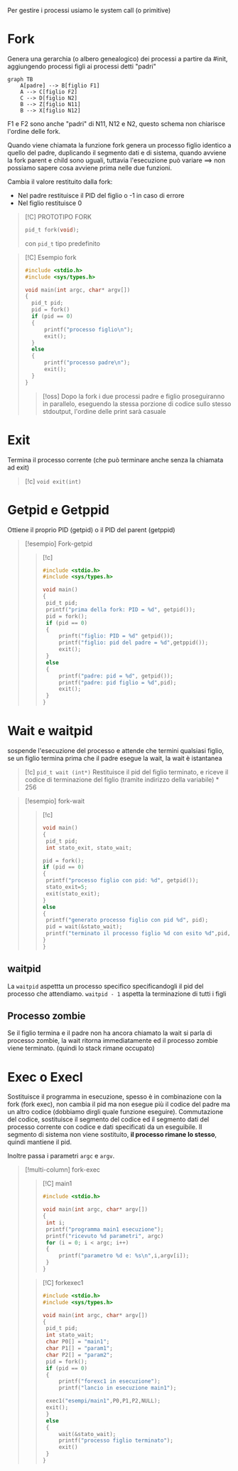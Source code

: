 Per gestire i processi usiamo le system call (o primitive)

# Fork
Genera una gerarchia (o albero genealogico) dei processi a partire da #init, aggiungendo processi figli ai processi detti "padri"

```mermaid
graph TB
	A[padre] --> B[figlio F1]
	A --> C[figlio F2]
	C --> D[figlio N2]
	B --> Z[figlio N11]
	B --> X[figlio N12]
```

F1 e F2 sono anche "padri" di N11, N12 e N2, questo schema non chiarisce l'ordine delle fork.

Quando viene chiamata la funzione fork genera un processo figlio identico a quello del padre, duplicando il segmento dati e di sistema, quando avviene la fork parent e child sono uguali, tuttavia l'esecuzione può variare $\implies$ non possiamo sapere cosa avviene prima nelle due funzioni.

Cambia il valore restituito dalla fork: 
- Nel padre restituisce il PID del figlio o -1 in caso di errore
- Nel figlio restituisce 0




>[!C] PROTOTIPO FORK
>```c
>pid_t fork(void);
>```
>con `pid_t` tipo predefinito

>[!C] Esempio fork
>```C
>#include <stdio.h>
>#include <sys/types.h>
>
>void main(int argc, char* argv[])
>{
> 	pid_t pid;
> 	pid = fork()
> 	if (pid == 0)
> 	{
> 		printf("processo figlio\n");
> 		exit();
> 	}
> 	else
> 	{
> 		printf("processo padre\n");
> 		exit();
> 	}
>}
>```
>
>>[!oss]
>>Dopo la fork i due processi padre e figlio proseguiranno in parallelo, eseguendo la stessa porzione di codice sullo stesso stdoutput, l'ordine delle print sarà casuale


# Exit
Termina il processo corrente (che può terminare anche senza la chiamata ad exit)

>[!c]
>`void exit(int)`

# Getpid e Getppid
Ottiene il proprio PID (getpid) o il PID del parent (getppid)


>[!esempio] Fork-getpid
>
>>[!c]
>>```c
>>#include <stdio.h>
>>#include <sys/types.h>
>>
>>void main()
>>{
>>	pid_t pid;
>>	printf("prima della fork: PID = %d", getpid());
>>	pid = fork();
>>	if (pid == 0)
>>	{
>>		prinft("figlio: PID = %d" getpid());
>>		printf("figlio: pid del padre = %d",getppid());
>>		exit();	
>>	}
>>	else
>>	{
>>		printf("padre: pid = %d", getpid());
>>		printf("padre: pid figlio = %d",pid);
>>		exit();
>>	}
>>}
>>```



# Wait e waitpid
sospende l'esecuzione del processo e attende che termini qualsiasi figlio, se un figlio termina prima che il padre esegue la wait, la wait è istantanea

>[!c]
>`pid_t wait (int*)`
>Restituisce il pid del figlio terminato, e riceve il codice di terminazione del figlio (tramite indirizzo della variabile) * 256


>[!esempio] fork-wait
>>[!c]
>>```c
>>void main()
>>{
>>	pid_t pid;
>>	int stato_exit, stato_wait;
>>
>> pid = fork();
>> if (pid == 0)
>> {
>> 	printf("processo figlio con pid: %d", getpid());
>> 	stato_exit=5;
>> 	exit(stato_exit);
>> }
>> else
>> {
>> 	printf("generato processo figlio con pid %d", pid);
>> 	pid = wait(&stato_wait);
>> 	printf("terminato il processo figlio %d con esito %d",pid, stato_wait/256)
>> }
>>}
>>```


## waitpid
La `waitpid` aspettta un processo specifico specificandogli il pid del processo che attendiamo.
`waitpid - 1` aspetta la terminazione di tutti i figli
## Processo zombie
Se il figlio termina e il padre non ha ancora chiamato la wait si parla di processo zombie, la wait ritorna immediatamente ed il processo zombie viene terminato. (quindi lo stack rimane occupato)



# Exec o Execl

Sostituisce il programma in esecuzione, spesso è in combinazione con la fork (fork exec), non cambia il pid ma non esegue più il codice del padre ma un altro codice (dobbiamo dirgli quale funzione eseguire). Commutazione del codice, sostituisce il segmento del codice ed il segmento dati del processo corrente con codice e dati specificati da un eseguibile.
Il segmento di sistema non viene sostituito, **il processo rimane lo stesso**, quindi mantiene il pid.

Inoltre passa i parametri `argc` e `argv`.

>[!multi-column] fork-exec
>
>>[!C] main1
>>```C
>>#include <stdio.h>
>>
>>void main(int argc, char* argv[])
>>{
>>	int i;
>>	printf("programma main1 esecuzione");
>>	printf("ricevuto %d parametri", argc)
>>	for (i = 0; i < argc; i++)
>>	{
>>		printf("parametro %d e: %s\n",i,argv[i]);	
>>	}
>>}
>>```
>
>>[!C] forkexec1
>>
>>```C
>>#include <stdio.h>
>>#include <sys/types.h>
>>
>>void main(int argc, char* argv[])
>>{
>>	pid_t pid;
>>	int stato_wait;
>>	char P0[] = "main1";
>>	char P1[] = "param1";
>>	char P2[] = "param2";
>>	pid = fork();
>>	if (pid == 0)
>>	{
>>		printf("forexc1 in esecuzione");
>>		printf("lancio in esecuzione main1");
>>
>>	exec1("esempi/main1",P0,P1,P2,NULL);
>>	exit();
>>	}
>>	else
>>	{
>>		wait(&stato_wait);
>>		printf("processo figlio terminato");
>>		exit()
>>	}
>>}
>>```



